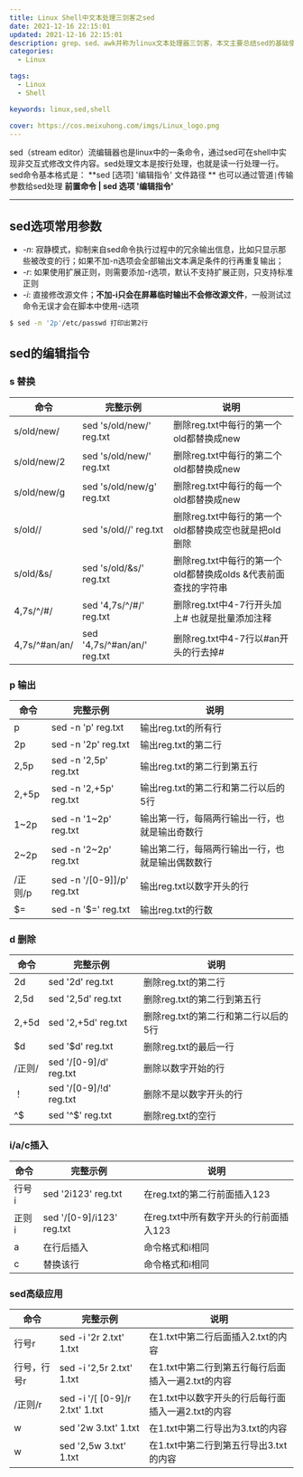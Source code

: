 ```yaml
---
title: Linux Shell中文本处理三剑客之sed
date: 2021-12-16 22:15:01
updated: 2021-12-16 22:15:01
description: grep、sed、awk并称为linux文本处理器三剑客，本文主要总结sed的基础使用方法。
categories: 
  - Linux

tags: 
  - Linux
  - Shell

keywords: linux,sed,shell

cover: https://cos.meixuhong.com/imgs/Linux_logo.png
---
```


sed（stream editor）流编辑器也是linux中的一条命令，通过sed可在shell中实现非交互式修改文件内容。sed处理文本是按行处理，也就是读一行处理一行。
sed命令基本格式是：
**sed [选项] '编辑指令' 文件路径 **
也可以通过管道`|`传输参数给sed处理 **前置命令 | sed 选项 '编辑指令'**

---

## sed选项常用参数
- *-n*: 寂静模式，抑制来自sed命令执行过程中的冗余输出信息，比如只显示那些被改变的行；如果不加-n选项会全部输出文本满足条件的行再重复输出；
- *-r*: 如果使用扩展正则，则需要添加-r选项，默认不支持扩展正则，只支持标准正则
- *-i*: 直接修改源文件；**不加-i只会在屏幕临时输出不会修改源文件**，一般测试过命令无误才会在脚本中使用-i选项

```bash
$ sed -n '2p'/etc/passwd 打印出第2行
```

## sed的编辑指令

### s 替换

| 命令                                                         | 完整示例                  | 说明                                                         |
| ------------------------------------------------------------ | ------------------------- | ------------------------------------------------------------ |
| s/old/new/                                                   | sed 's/old/new/' reg.txt | 删除reg.txt中每行的第一个old都替换成new                 |
| s/old/new/2                                                  | sed 's/old/new/' reg.txt | 删除reg.txt中每行的第二个old都替换成new                 |
| s/old/new/g                                                  | sed 's/old/new/g' reg.txt | 删除reg.txt中每行的每一个old都替换成new                 |
| s/old//                                                      | sed 's/old//' reg.txt | 删除reg.txt中每行的第一个old都替换成空也就是把old删除   |
| s/old/&s/                                                    | sed 's/old/&s/' reg.txt | 删除reg.txt中每行的第一个old都替换成olds &代表前面查找的字符串 |
| 4,7s/^/#/                                                   | sed '4,7s/^/#/' reg.txt | 删除reg.txt中4-7行开头加上# 也就是批量添加注释              |
| 4,7s/^#an/an/                                               | sed '4,7s/^#an/an/' reg.txt | 删除reg.txt中4-7行以#an开头的行去掉#                        |

### p 输出

| 命令    | 完整示例                   | 说明                                             |
| ------- | -------------------------- | ------------------------------------------------ |
| p       | sed -n 'p' reg.txt         | 输出reg.txt的所有行                              |
| 2p      | sed -n '2p' reg.txt        | 输出reg.txt的第二行                              |
| 2,5p    | sed -n '2,5p' reg.txt      | 输出reg.txt的第二行到第五行                      |
| 2,+5p   | sed -n '2,+5p' reg.txt     | 输出reg.txt的第二行和第二行以后的5行             |
| 1~2p    | sed -n '1~2p' reg.txt      | 输出第一行，每隔两行输出一行，也就是输出奇数行   |
| 2~2p    | sed -n '2~2p' reg.txt      | 输出第二行，每隔两行输出一行，也就是输出偶数数行 |
| /正则/p | sed -n '/[0-9]]/p' reg.txt | 输出reg.txt以数字开头的行                        |
| $=      | sed -n '$=' reg.txt        | 输出reg.txt的行数                                |

### d 删除

| 命令   | 完整示例                | 说明                                 |
| ------ | ----------------------- | ------------------------------------ |
| 2d     | sed '2d' reg.txt        | 删除reg.txt的第二行                  |
| 2,5d   | sed '2,5d' reg.txt      | 删除reg.txt的第二行到第五行          |
| 2,+5d  | sed '2,+5d' reg.txt     | 删除reg.txt的第二行和第二行以后的5行 |
| $d     | sed '$d' reg.txt        | 删除reg.txt的最后一行                |
| /正则/ | sed '/[0-9]/d' reg.txt  | 删除以数字开始的行                   |
| ！     | sed '/[0-9]/!d' reg.txt | 删除不是以数字开头的行               |
| ^$     | sed '^$' reg.txt        | 删除reg.txt的空行                    |

### i/a/c插入

| 命令   | 完整示例                  | 说明                                   |
| ------ | ------------------------- | -------------------------------------- |
| 行号 i | sed '2i123' reg.txt       | 在reg.txt的第二行前面插入123           |
| 正则 i | sed '/[0-9]/i123' reg.txt | 在reg.txt中所有数字开头的行前面插入123 |
| a      | 在行后插入                | 命令格式和i相同                        |
| c      | 替换该行                  | 命令格式和i相同                        |

### sed高级应用

| 命令        | 完整示例                         | 说明                                               |
| ----------- | -------------------------------- | -------------------------------------------------- |
| 行号r       | sed -i '2r 2.txt' 1.txt          | 在1.txt中第二行后面插入2.txt的内容                 |
| 行号，行号r | sed -i '2,5r 2.txt' 1.txt        | 在1.txt中第二行到第五行每行后面插入一遍2.txt的内容 |
| /正则/r     | sed -i  '/[ [0-9]/r 2.txt' 1.txt | 在1.txt中以数字开头的行后每行面插入一遍2.txt的内容 |
| w           | sed  '2w 3.txt' 1.txt            | 在1.txt中第二行导出为3.txt的内容                   |
| w           | sed  '2,5w 3.txt' 1.txt          | 在1.txt中第二行到第五行导出3.txt的内容             |
